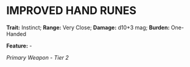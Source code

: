 # IMPROVED HAND RUNES

**Trait:** Instinct; **Range:** Very Close; **Damage:** d10+3 mag; **Burden:** One-Handed

**Feature:** -

*Primary Weapon - Tier 2*
